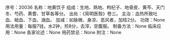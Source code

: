 序号：20036
名称：地黄饮子
组成：生地、熟地、枸杞子、地骨皮、黄芩、天门冬、芍药、黄耆、甘草各等分。
出处：《简明医彀》卷三。
主治：血热所致吐血、衄血、下血、溺血。
加减：如脉微、身凉、恶风者，加桂2分。
功效：None
用法用量：每服7钱，水2钟，煎8分，去滓，空腹服。
制备方法：None
临床应用：None
各家论述：None
用药禁忌：None
附注：None
